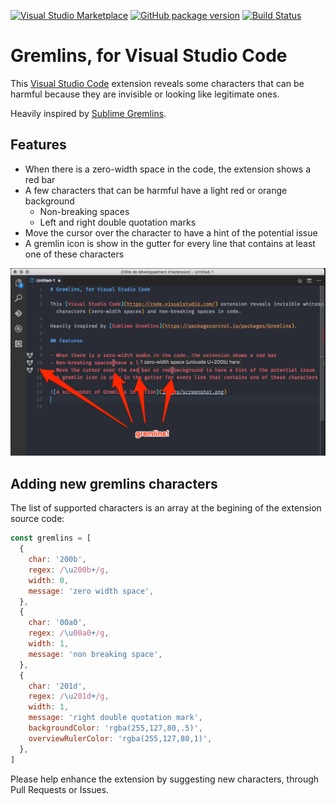 [![Visual Studio Marketplace](https://img.shields.io/vscode-marketplace/d/nhoizey.gremlins.svg?style=plastic)](https://marketplace.visualstudio.com/items?itemName=nhoizey.gremlins)
[![GitHub package version](https://img.shields.io/github/package-json/v/nhoizey/vscode-gremlins.svg?style=plastic)](https://marketplace.visualstudio.com/items?itemName=nhoizey.gremlins)
[![Build Status](https://travis-ci.org/nhoizey/vscode-gremlins.svg?branch=master)](https://travis-ci.org/nhoizey/vscode-gremlins)

# Gremlins, for Visual Studio Code

This [Visual Studio Code](https://code.visualstudio.com/) extension reveals some characters that can be harmful because they are invisible or looking like legitimate ones.

Heavily inspired by [Sublime Gremlins](https://packagecontrol.io/packages/Gremlins).

## Features

- When there is a zero-width space in the code, the extension shows a red bar
- A few characters that can be harmful have a light red or orange background
  - Non-breaking spaces
  - Left and right double quotation marks
- Move the cursor over the character to have a hint of the potential issue
- A gremlin icon is show in the gutter for every line that contains at least one of these characters

![A screenshot of Gremlins in action](images/screenshot.png)

## Adding new gremlins characters

The list of supported characters is an array at the begining of the extension source code:

```javascript
const gremlins = [
  {
    char: '200b',
    regex: /\u200b+/g,
    width: 0,
    message: 'zero width space',
  },
  {
    char: '00a0',
    regex: /\u00a0+/g,
    width: 1,
    message: 'non breaking space',
  },
  {
    char: '201d',
    regex: /\u201d+/g,
    width: 1,
    message: 'right double quotation mark',
    backgroundColor: 'rgba(255,127,80,.5)',
    overviewRulerColor: 'rgba(255,127,80,1)',
  },
]
```

Please help enhance the extension by suggesting new characters, through Pull Requests or Issues.
